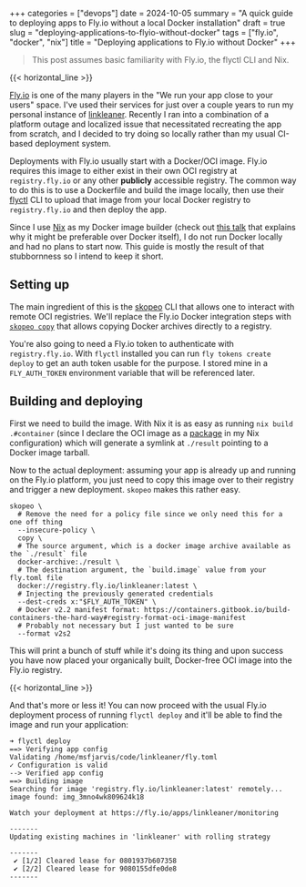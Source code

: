 +++
categories = ["devops"]
date = 2024-10-05
summary = "A quick guide to deploying apps to Fly.io without a local Docker installation"
draft = true
slug = "deploying-applications-to-flyio-without-docker"
tags = ["fly.io", "docker", "nix"]
title = "Deploying applications to Fly.io without Docker"
+++

> This post assumes basic familiarity with Fly.io, the flyctl CLI and Nix.

{{< horizontal_line >}}

[Fly.io](https://fly.io) is one of the many players in the "We run your app close to your users" space. I've used their services for just over a couple years to run my personal instance of [linkleaner](https://github.com/msfjarvis/linkleaner). Recently I ran into a combination of a platform outage and localized issue that necessitated recreating the app from scratch, and I decided to try doing so locally rather than my usual CI-based deployment system.

Deployments with Fly.io usually start with a Docker/OCI image. Fly.io requires this image to either exist in their own OCI registry at `registry.fly.io` or any other **publicly** accessible registry. The common way to do this is to use a Dockerfile and build the image locally, then use their [flyctl](https://github.com/superfly/flyctl) CLI to upload that image from your local Docker registry to `registry.fly.io` and then deploy the app.

Since I use [Nix](https://nixos.org) as my Docker image builder (check out [this talk](https://xeiaso.net/talks/2024/nix-docker-build/) that explains why it might be preferable over Docker itself), I do not run Docker locally and had no plans to start now. This guide is mostly the result of that stubbornness so I intend to keep it short.

## Setting up

The main ingredient of this is the [skopeo](https://github.com/containers/skopeo) CLI that allows one to interact with remote OCI registries. We'll replace the Fly.io Docker integration steps with [`skopeo copy`](https://github.com/containers/skopeo/blob/03ca12ed56db3e5e46805b0d8a95a1207a0921ea/docs/skopeo-copy.1.md) that allows copying Docker archives directly to a registry.

You're also going to need a Fly.io token to authenticate with `registry.fly.io`. With `flyctl` installed you can run `fly tokens create deploy` to get an auth token usable for the purpose. I stored mine in a `FLY_AUTH_TOKEN` environment variable that will be referenced later.

## Building and deploying

First we need to build the image. With Nix it is as easy as running `nix build .#container` (since I declare the OCI image as a [package](https://github.com/msfjarvis/linkleaner/blob/69564ab458abe77e55d090d29ff970a68c1a985c/flake.nix#L83-L93) in my Nix configuration) which will generate a symlink at `./result` pointing to a Docker image tarball.

Now to the actual deployment: assuming your app is already up and running on the Fly.io platform, you just need to copy this image over to their registry and trigger a new deployment. `skopeo` makes this rather easy.

```
skopeo \
  # Remove the need for a policy file since we only need this for a one off thing
  --insecure-policy \
  copy \
  # The source argument, which is a docker image archive available as the `./result` file
  docker-archive:./result \
  # The destination argument, the `build.image` value from your fly.toml file
  docker://registry.fly.io/linkleaner:latest \
  # Injecting the previously generated credentials
  --dest-creds x:"$FLY_AUTH_TOKEN" \
  # Docker v2.2 manifest format: https://containers.gitbook.io/build-containers-the-hard-way#registry-format-oci-image-manifest
  # Probably not necessary but I just wanted to be sure
  --format v2s2
```

This will print a bunch of stuff while it's doing its thing and upon success you have now placed your organically built, Docker-free OCI image into the Fly.io registry.

{{< horizontal_line >}}

And that's more or less it! You can now proceed with the usual Fly.io deployment process of running `flyctl deploy` and it'll be able to find the image and run your application:

```
➜ flyctl deploy
==> Verifying app config
Validating /home/msfjarvis/code/linkleaner/fly.toml
✓ Configuration is valid
--> Verified app config
==> Building image
Searching for image 'registry.fly.io/linkleaner:latest' remotely...
image found: img_3mno4wk809624k18

Watch your deployment at https://fly.io/apps/linkleaner/monitoring

-------
Updating existing machines in 'linkleaner' with rolling strategy

-------
 ✔ [1/2] Cleared lease for 0801937b607358
 ✔ [2/2] Cleared lease for 9080155dfe0de8
-------
```
